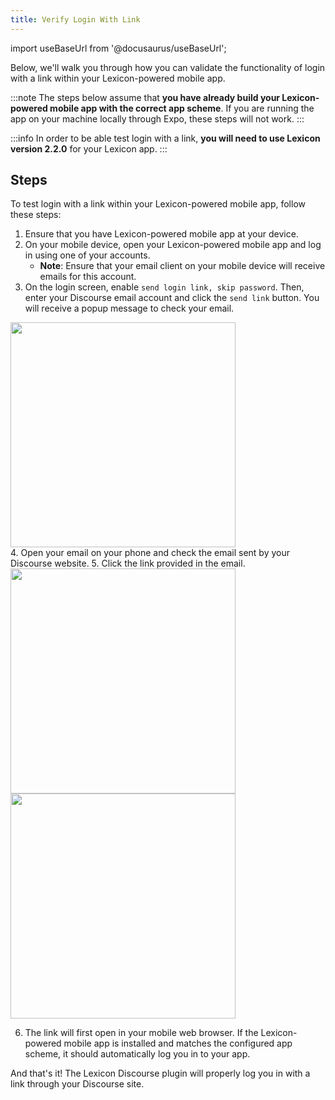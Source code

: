 ```yaml
---
title: Verify Login With Link
---
```


import useBaseUrl from '@docusaurus/useBaseUrl';

Below, we'll walk you through how you can validate the functionality of login with a link within your Lexicon-powered mobile app.

:::note
The steps below assume that **you have already build your Lexicon-powered mobile app with the correct app scheme**. If you are running the app on your machine locally through Expo, these steps will not work.
:::

:::info
In order to be able test login with a link, **you will need to use Lexicon version 2.2.0** for your Lexicon app.
:::

## Steps

To test login with a link within your Lexicon-powered mobile app, follow these steps:

1. Ensure that you have Lexicon-powered mobile app at your device.
2. On your mobile device, open your Lexicon-powered mobile app and log in using one of your accounts.
   - **Note**: Ensure that your email client on your mobile device will receive emails for this account.
3. On the login screen, enable `send login link, skip password`. Then, enter your Discourse email account and click the `send link` button. You will receive a popup message to check your email.

<div style={{textAlign: 'center'}}>
  <img src={useBaseUrl('/img/screenshot/plugins/version-2.2.0/Mobile-LoginWithLink.png')} width="360" />
</div>
4. Open your email on your phone and check the email sent by your Discourse website.
5. Click the link provided in the email.

<div style={{display: 'flex', alignItems: 'center'}}>
  <img src={useBaseUrl('/img/screenshot/plugins/version-2.2.0/Discourse-Plugin-LoginWithLink-Email.png')} width="360" />
  <img src={useBaseUrl('/img/screenshot/plugins/version-2.2.0/Mobile-LoginWithLink-Redirect.png')} width="360" />
</div>

6. The link will first open in your mobile web browser. If the Lexicon-powered mobile app is installed and matches the configured app scheme, it should automatically log you in to your app.

And that's it! The Lexicon Discourse plugin will properly log you in with a link through your Discourse site.
